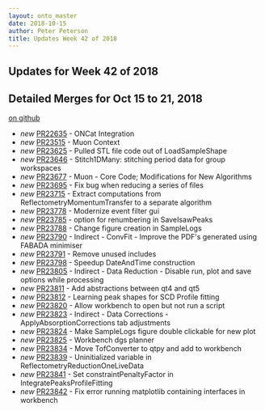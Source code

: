```yaml
---
layout: onto_master
date: 2018-10-15
author: Peter Peterson
title: Updates Week 42 of 2018
---
```

Updates for Week 42 of 2018
---------------------------

Detailed Merges for Oct 15 to 21, 2018
--------------------------------------
[on github](https://github.com/mantidproject/mantid/pulls?q=is%3Apr+merged%3A2018-10-16..2018-10-21)

* *new* [PR22635](https://github.com/mantidproject/mantid/pull/22635) - ONCat Integration
* *new* [PR23515](https://github.com/mantidproject/mantid/pull/23515) - Muon Context
* *new* [PR23625](https://github.com/mantidproject/mantid/pull/23625) - Pulled STL file code out of LoadSampleShape
* *new* [PR23646](https://github.com/mantidproject/mantid/pull/23646) - Stitch1DMany: stitching period data for group workspaces
* *new* [PR23677](https://github.com/mantidproject/mantid/pull/23677) - Muon - Core Code; Modifications for New Algorithms
* *new* [PR23695](https://github.com/mantidproject/mantid/pull/23695) - Fix bug when reducing a series of files
* *new* [PR23715](https://github.com/mantidproject/mantid/pull/23715) - Extract computations from ReflectometryMomentumTransfer to a separate algorithm
* *new* [PR23778](https://github.com/mantidproject/mantid/pull/23778) - Modernize event filter gui
* *new* [PR23785](https://github.com/mantidproject/mantid/pull/23785) - option for renumbering in SaveIsawPeaks
* *new* [PR23788](https://github.com/mantidproject/mantid/pull/23788) - Change figure creation in SampleLogs
* *new* [PR23790](https://github.com/mantidproject/mantid/pull/23790) - Indirect - ConvFit - Improve the PDF's generated using FABADA minimiser
* *new* [PR23791](https://github.com/mantidproject/mantid/pull/23791) - Remove unused includes
* *new* [PR23798](https://github.com/mantidproject/mantid/pull/23798) - Speedup DateAndTime construction
* *new* [PR23805](https://github.com/mantidproject/mantid/pull/23805) - Indirect - Data Reduction - Disable run, plot and save options while processing
* *new* [PR23811](https://github.com/mantidproject/mantid/pull/23811) - Add abstractions between qt4 and qt5
* *new* [PR23812](https://github.com/mantidproject/mantid/pull/23812) - Learning peak shapes for SCD Profile fitting
* *new* [PR23820](https://github.com/mantidproject/mantid/pull/23820) - Allow workbench to open but not run a script
* *new* [PR23823](https://github.com/mantidproject/mantid/pull/23823) - Indirect - Data Corrections - ApplyAbsorptionCorrections tab adjustments
* *new* [PR23824](https://github.com/mantidproject/mantid/pull/23824) - Make SampleLogs figure double clickable for new plot
* *new* [PR23825](https://github.com/mantidproject/mantid/pull/23825) - Workbench dgs planner
* *new* [PR23834](https://github.com/mantidproject/mantid/pull/23834) - Move TofConverter to qtpy and add to workbench
* *new* [PR23839](https://github.com/mantidproject/mantid/pull/23839) - Uninitialized variable in ReflectometryReductionOneLiveData
* *new* [PR23841](https://github.com/mantidproject/mantid/pull/23841) - Set constraintPenaltyFactor in IntegratePeaksProfileFitting
* *new* [PR23842](https://github.com/mantidproject/mantid/pull/23842) - Fix error running matplotlib containing interfaces in workbench
